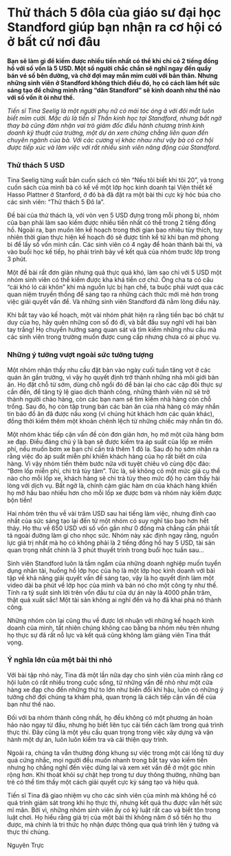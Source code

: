 # Thử thách 5 đôla của giáo sư đại học Standford giúp bạn nhận ra cơ hội có ở bất cứ nơi đâu

**Bạn sẽ làm gì để kiếm được nhiều tiền nhất có thể khi chỉ có 2 tiếng đồng hồ với số vốn là 5 USD. Một số người chắc chắn sẽ nghĩ ngay đến quầy bán vé số bên đường, và chờ đợi may mắn mỉm cười với bản thân. Nhưng những sinh viên ở Standford không thích điều đó, họ có cách làm hết sức sáng tạo để chứng mình rằng “dân Standford” sẽ kinh doanh như thế nào với số vốn ít ỏi như thế.**

*Tiến sĩ Tina Seelig là một người phụ nữ có mái tóc óng ả với đôi mắt luôn biết mỉm cười. Mặc dù là tiến sĩ Thần kinh học tại Standford, nhưng bất ngờ thay bà cũng đảm nhận vai trò giám đốc điều hành chương trình kinh doanh kỹ thuật của trường, một dự án xem chừng chẳng liên quan đến chuyên ngành của bà. Với các cương vị khác nhau như vậy bà có cơ hội được tiếp xúc và làm việc với rất nhiều sinh viên năng động của Standford.*

### Thử thách 5 USD
Tina Seelig từng xuất bản cuốn sách có tên “Nếu tôi biết khi tôi 20”, và trong cuốn sách của mình bà có kể về một lớp học kinh doanh tại Viện thiết kế Hasso Plattner ở Stanford, ở đó bà đã đặt ra một bài thi cực kỳ hóc búa cho các sinh viên: “Thử thách 5 Đô la”.

Đề bài của thử thách là, với vỏn vẹn 5 USD đựng trong mỗi phong bì, nhóm của bạn phải làm sao kiếm được nhiều tiền nhất có thể trong 2 tiếng đồng hồ. Ngoài ra, bạn muốn lên kế hoạch trong thời gian bao nhiêu tùy thích, tuy nhiên thời gian thực hiện kế hoạch đó sẽ được tính kể từ khi bạn mở phong bì để lấy số vốn mình cần. Các sinh viên có 4 ngày để hoàn thành bài thi, và vào buổi học kế tiếp, họ phải trình bày về kết quả của nhóm trước lớp trong 3 phút.

Một đề bài rất đơn giản nhưng quả thực quá khó, làm sao chỉ với 5 USD một nhóm sinh viên có thể kiếm được kha khá tiền cơ chứ. Ông cha ta có câu “cái khó ló cái khôn” khi mà nguồn lực bị hạn chế, ta buộc phải vượt qua các quan niệm truyền thống để sáng tạo ra những cách thức mới mẻ hơn trong việc giải quyết vấn đề. Và những sinh viên Standford đã nằm lòng điều này.

Khi bắt tay vào kế hoạch, một vài nhóm phát hiện ra rằng tiền bạc bó chặt tư duy của họ, hãy quên những con số đó đi, và bắt đầu suy nghĩ với hai bàn tay trắng! Họ chuyển hướng sang quan sát và tìm kiếm những nhu cầu mà các sinh viên trong trường muốn được cung cấp nhưng chưa có ai phục vụ.

### Những ý tưởng vượt ngoài sức tưởng tượng

Một nhóm nhận thấy nhu cầu đặt bàn vào ngày cuối tuần tăng vọt ở các quán ăn gần trường, vì vậy họ quyết định trở thành những nhà môi giới bàn ăn. Họ đặt chỗ từ sớm, dùng chỗ ngồi đó để bán lại cho các cặp đôi thực sự cần đến, để tăng tỷ lệ giao dịch thành công, những thành viên nữ sẽ trở thành người chào hàng, còn các bạn nam sẽ tìm kiếm nhà hàng còn chỗ trống. Sau đó, họ còn tập trung bán các bàn ăn của nhà hàng có máy nhắn tin báo đồ ăn đã được nấu xong (vì chúng hút khách hơn các quán khác), đồng thời kiếm thêm một khoản chênh lệch từ những chiếc máy nhắn tin đó.

Một nhóm khác tiếp cận vấn đề còn đơn giản hơn, họ mở một cửa hàng bơm xe đạp. Điều đáng chú ý là bạn sẽ được kiểm tra áp suất của lốp xe miễn phí, nếu muốn bơm xe bạn chỉ cần trả thêm 1 đô la. Sau đó họ sớm nhận ra rằng việc đo áp suất miễn phí khiến khách hàng của họ rất biết ơn cửa hàng. Vì vậy nhóm tiến thêm bước nữa với tuyệt chiêu vô cùng độc đáo: “Bơm lốp miễn phí, chi trả tùy tâm”. Tức là, sẽ không có một mức giá cụ thể nào cho mỗi lốp xe, khách hàng sẽ chi trả tùy theo mức độ họ cảm thấy hài lòng với dịch vụ. Bất ngờ là, chính cảm giác hàm ơn của khách hàng khiến họ mở hầu bao nhiều hơn cho mỗi lốp xe được bơm và nhóm này kiếm được bộn tiền!

Hai nhóm trên thu về vài trăm USD sau hai tiếng làm việc, nhưng đỉnh cao nhất của sức sáng tạo lại đến từ một nhóm có suy nghĩ táo bạo hơn hết thảy. Họ thu về 650 USD với số vốn gần như 0 đồng mà chẳng cần phải tất tả ngoài đường làm gì cho nhọc sức. Nhóm này xác định ngay rằng, nguồn lực giá trị nhất mà họ có không phải là 2 tiếng đồng hồ hay 5 USD, tài sản quan trọng nhất chính là 3 phút thuyết trình trong buổi học tuần sau…

Sinh viên Standford luôn là tầm ngắm của những doanh nghiệp muốn tuyển dụng nhân tài, huống hồ lớp học của họ là một lớp học kinh doanh với bài tập về khả năng giải quyết vấn đề sáng tạo, vậy là họ quyết định làm một video dài ba phút về lớp học của mình và bán nó cho một công ty như thế. Tính ra tỷ suất sinh lời trên vốn đầu tư của dự án này là 4000 phần trăm, thật quá xuất sắc! Một tài sản không ai nghĩ đến và họ đã khai phá nó thành công.

Những nhóm còn lại cũng thu về được lợi nhuận với những kế hoạch kinh doanh của mình, tất nhiên chúng không cao bằng ba nhóm nêu trên nhưng họ thực sự đã rất nỗ lực và kết quả cũng không làm giảng viên Tina thất vọng.

### Ý nghĩa lớn của một bài thi nhỏ 
Với bài tập nhỏ này, Tina đã một lần nữa dạy cho sinh viên của mình rằng cơ hội luôn có rất nhiều trong cuộc sống, từ những vấn đề nhỏ như một cửa hàng xe đạp cho đến những thứ to lớn như biến đổi khí hậu, luôn có những ý tưởng chờ đợi chúng ta khám phá, quan trọng là cách tiếp cận vấn đề của bạn như thế nào.

Đối với ba nhóm thành công nhất, họ đều không có một phương án hoàn hảo nào ngay từ đầu, nhưng họ biết liên tục cải tiến cách làm trong quá trình thực thi. Đây cũng là một yêu cầu quan trọng trong việc xây dựng và vận hành một dự án, luôn luôn kiểm tra và cải thiện quy trình.

Ngoài ra, chúng ta vẫn thường đóng khung sự việc trong một cái lồng từ duy quá cứng nhắc, mọi người đều muốn nhanh trong bắt tay vào kiếm tiền nhưng họ chẳng nghĩ đến việc dừng lại và xem xét vấn đề ở một góc nhìn rộng hơn. Khi thoát khỏi sự chật hẹp trong tư duy thông thường, những bạn trẻ có thể tìm thấy một cách giải quyết cực kỳ sáng tạo và hiệu quả.

Tiến sĩ Tina đã giao nhiệm vụ cho các sinh viên của mình mà không hề có quá trình giám sát trong khi họ thực thi, nhưng kết quả thu được vẫn hết sức mĩ mãn. Bởi vì, những nhóm sinh viên ấy có kỷ luật rất cao và biết tôn trong luật chơi. Họ hiểu rằng giá trị của một bài thi không năm ở số tiền họ thu được, mà chính là tri thức họ nhận được thông qua quá trình lên ý tưởng và thực thi chúng.

Nguyên Trực